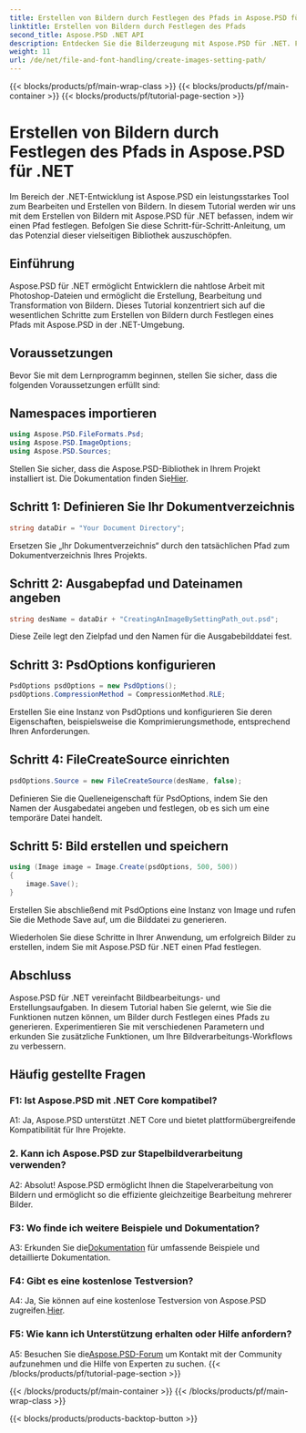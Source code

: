 ```yaml
---
title: Erstellen von Bildern durch Festlegen des Pfads in Aspose.PSD für .NET
linktitle: Erstellen von Bildern durch Festlegen des Pfads
second_title: Aspose.PSD .NET API
description: Entdecken Sie die Bilderzeugung mit Aspose.PSD für .NET. Folgen Sie unserer Schritt-für-Schritt-Anleitung und entfesseln Sie das Potenzial dieser leistungsstarken Bibliothek.
weight: 11
url: /de/net/file-and-font-handling/create-images-setting-path/
---
```


{{< blocks/products/pf/main-wrap-class >}}
{{< blocks/products/pf/main-container >}}
{{< blocks/products/pf/tutorial-page-section >}}

# Erstellen von Bildern durch Festlegen des Pfads in Aspose.PSD für .NET

Im Bereich der .NET-Entwicklung ist Aspose.PSD ein leistungsstarkes Tool zum Bearbeiten und Erstellen von Bildern. In diesem Tutorial werden wir uns mit dem Erstellen von Bildern mit Aspose.PSD für .NET befassen, indem wir einen Pfad festlegen. Befolgen Sie diese Schritt-für-Schritt-Anleitung, um das Potenzial dieser vielseitigen Bibliothek auszuschöpfen.

## Einführung

Aspose.PSD für .NET ermöglicht Entwicklern die nahtlose Arbeit mit Photoshop-Dateien und ermöglicht die Erstellung, Bearbeitung und Transformation von Bildern. Dieses Tutorial konzentriert sich auf die wesentlichen Schritte zum Erstellen von Bildern durch Festlegen eines Pfads mit Aspose.PSD in der .NET-Umgebung.

## Voraussetzungen

Bevor Sie mit dem Lernprogramm beginnen, stellen Sie sicher, dass die folgenden Voraussetzungen erfüllt sind:

## Namespaces importieren

```csharp
using Aspose.PSD.FileFormats.Psd;
using Aspose.PSD.ImageOptions;
using Aspose.PSD.Sources;
```

Stellen Sie sicher, dass die Aspose.PSD-Bibliothek in Ihrem Projekt installiert ist. Die Dokumentation finden Sie[Hier](https://reference.aspose.com/psd/net/).

## Schritt 1: Definieren Sie Ihr Dokumentverzeichnis

```csharp
string dataDir = "Your Document Directory";
```

Ersetzen Sie „Ihr Dokumentverzeichnis“ durch den tatsächlichen Pfad zum Dokumentverzeichnis Ihres Projekts.

## Schritt 2: Ausgabepfad und Dateinamen angeben

```csharp
string desName = dataDir + "CreatingAnImageBySettingPath_out.psd";
```

Diese Zeile legt den Zielpfad und den Namen für die Ausgabebilddatei fest.

## Schritt 3: PsdOptions konfigurieren

```csharp
PsdOptions psdOptions = new PsdOptions();
psdOptions.CompressionMethod = CompressionMethod.RLE;
```

Erstellen Sie eine Instanz von PsdOptions und konfigurieren Sie deren Eigenschaften, beispielsweise die Komprimierungsmethode, entsprechend Ihren Anforderungen.

## Schritt 4: FileCreateSource einrichten

```csharp
psdOptions.Source = new FileCreateSource(desName, false);
```

Definieren Sie die Quelleneigenschaft für PsdOptions, indem Sie den Namen der Ausgabedatei angeben und festlegen, ob es sich um eine temporäre Datei handelt.

## Schritt 5: Bild erstellen und speichern

```csharp
using (Image image = Image.Create(psdOptions, 500, 500))
{
    image.Save();
}
```

Erstellen Sie abschließend mit PsdOptions eine Instanz von Image und rufen Sie die Methode Save auf, um die Bilddatei zu generieren.

Wiederholen Sie diese Schritte in Ihrer Anwendung, um erfolgreich Bilder zu erstellen, indem Sie mit Aspose.PSD für .NET einen Pfad festlegen.

## Abschluss

Aspose.PSD für .NET vereinfacht Bildbearbeitungs- und Erstellungsaufgaben. In diesem Tutorial haben Sie gelernt, wie Sie die Funktionen nutzen können, um Bilder durch Festlegen eines Pfads zu generieren. Experimentieren Sie mit verschiedenen Parametern und erkunden Sie zusätzliche Funktionen, um Ihre Bildverarbeitungs-Workflows zu verbessern.

## Häufig gestellte Fragen

### F1: Ist Aspose.PSD mit .NET Core kompatibel?

A1: Ja, Aspose.PSD unterstützt .NET Core und bietet plattformübergreifende Kompatibilität für Ihre Projekte.

### 2. Kann ich Aspose.PSD zur Stapelbildverarbeitung verwenden?

A2: Absolut! Aspose.PSD ermöglicht Ihnen die Stapelverarbeitung von Bildern und ermöglicht so die effiziente gleichzeitige Bearbeitung mehrerer Bilder.

### F3: Wo finde ich weitere Beispiele und Dokumentation?

 A3: Erkunden Sie die[Dokumentation](https://reference.aspose.com/psd/net/) für umfassende Beispiele und detaillierte Dokumentation.

### F4: Gibt es eine kostenlose Testversion?

 A4: Ja, Sie können auf eine kostenlose Testversion von Aspose.PSD zugreifen.[Hier](https://releases.aspose.com/).

### F5: Wie kann ich Unterstützung erhalten oder Hilfe anfordern?

 A5: Besuchen Sie die[Aspose.PSD-Forum](https://forum.aspose.com/c/psd/34) um Kontakt mit der Community aufzunehmen und die Hilfe von Experten zu suchen.
{{< /blocks/products/pf/tutorial-page-section >}}

{{< /blocks/products/pf/main-container >}}
{{< /blocks/products/pf/main-wrap-class >}}

{{< blocks/products/products-backtop-button >}}
